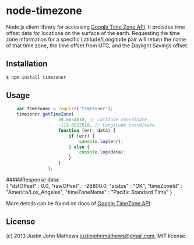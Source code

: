 node-timezone
=============

Node.js client library for accessing [Google Time Zone API](https://developers.google.com/maps/documentation/timezone). It provides time offset data for locations on the surface of the earth. Requesting the time zone information for a specific Latitude/Longitude pair will return the name of that time zone, the time offset from UTC, and the Daylight Savings offset.

## Installation

```bash
$ npm install timezoner 
```

## Usage

```js
    var timezoner = require('timezoner');
    timezoner.getTimeZone(
                    39.6034810, // Latitude coordinate
                    -119.6822510, // Longitude coordinate
                    function (err, data) {
                        if (err) {
                            console.log(err);
                        } else {
                            console.log(data);
                        }
                    }
                );

```
#####Response data:  
    {
	   "dstOffset" : 0.0,
	   "rawOffset" : -28800.0,
	   "status" : "OK",
	   "timeZoneId" : "America/Los_Angeles",
	   "timeZoneName" : "Pacific Standard Time"
	}

More details can be found on docs of [Google TimeZone API](https://developers.google.com/maps/documentation/timezone).

## License

(c) 2013 Justin John Mathews <justinjohnmathews@gmail.com>, MIT license.


